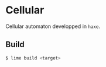 Cellular
========

Cellular automaton developped in `haxe`.

Build
-----

```bash
$ lime build <target>
```
